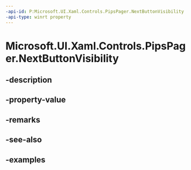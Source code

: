 ```yaml
---
-api-id: P:Microsoft.UI.Xaml.Controls.PipsPager.NextButtonVisibility
-api-type: winrt property
---
```


# Microsoft.UI.Xaml.Controls.PipsPager.NextButtonVisibility

<!--
public Microsoft.UI.Xaml.Controls.PipsPagerButtonVisibility NextButtonVisibility { get; set; }
-->


## -description

## -property-value

## -remarks

## -see-also

## -examples


